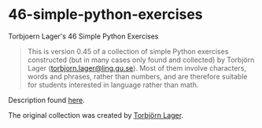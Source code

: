 # 46-simple-python-exercises

Torbjoern Lager's 46 Simple Python Exercises

>This is version 0.45 of a collection of simple Python exercises constructed (but in many cases only found and collected) by Torbjörn Lager (torbjorn.lager@ling.gu.se). Most of them involve characters, words and phrases, rather than numbers, and are therefore suitable for students interested in language rather than math.

Description found [here](http://easyprog99.blogspot.com/2017/02/46-simple-python-exercises.html).

The original collection was created by [Torbjörn Lager](https://www.gu.se/english/about_the_university/staff/?languageId=100001&userId=xlagto).
